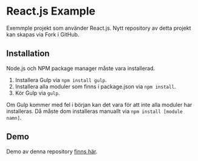 # React.js Example

Exemmple projekt som använder React.js. Nytt repository av detta projekt kan skapas via Fork i GitHub.

## Installation

Node.js och NPM package manager måste vara installerad.

1. Installera Gulp via `npm install gulp`.
2. Installera alla moduler som finns i package.json via `npm install`.
3. Kör Gulp via `gulp`.

Om Gulp kommer med fel i början kan det vara för att inte alla moduler har installeras. Då måste dom installeras manuallt via `npm install [module namn]`.

## Demo

Demo av denna repository [finns här]([https://isof-itd.github.io/Reactjs-Example/www/index.html).
